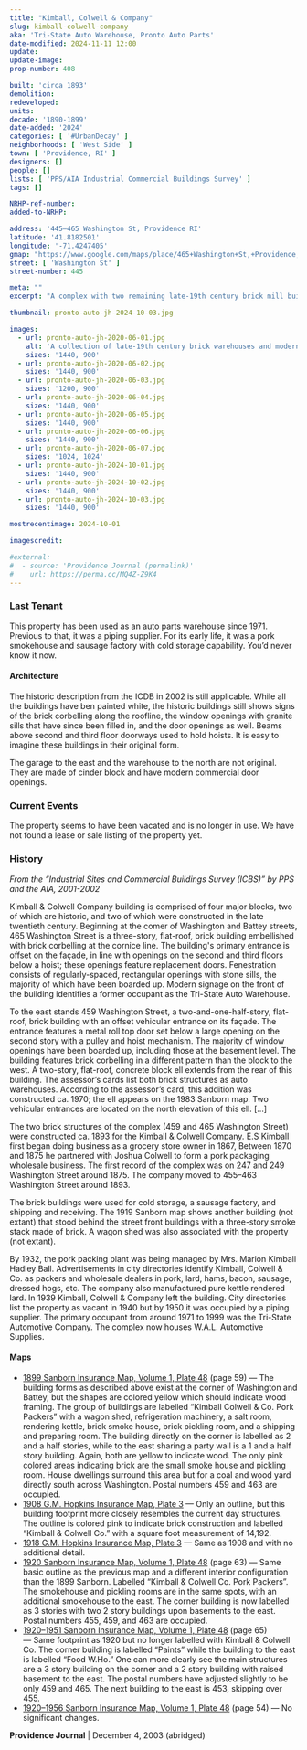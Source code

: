 ```yaml
---
title: "Kimball, Colwell & Company"
slug: kimball-colwell-company
aka: 'Tri-State Auto Warehouse, Pronto Auto Parts'
date-modified: 2024-11-11 12:00
update:
update-image:
prop-number: 408

built: 'circa 1893'
demolition:
redeveloped:
units:
decade: '1890-1899'
date-added: '2024'
categories: [ '#UrbanDecay' ]
neighborhoods: [ 'West Side' ]
town: [ 'Providence, RI' ]
designers: []
people: []
lists: [ 'PPS/AIA Industrial Commercial Buildings Survey' ]
tags: []

NRHP-ref-number:
added-to-NRHP:

address: '445–465 Washington St, Providence RI'
latitude: '41.8182501'
longitude: '-71.4247405'
gmap: "https://www.google.com/maps/place/465+Washington+St,+Providence,+RI+02903/@41.8182501,-71.4247405,19.31z/data=!4m15!1m8!3m7!1s0x89e445129ccddaa9:0xf63412a396d0071a!2sWashington+St,+Providence,+RI!3b1!8m2!3d41.8210456!4d-71.4175499!16s%2Fg%2F1vljhbvv!3m5!1s0x89e44574732ae9cb:0x7052361a7a93ebc0!8m2!3d41.8181066!4d-71.4245399!16s%2Fg%2F11c1kzn0kg?entry=ttu&g_ep=EgoyMDI0MTEwNi4wIKXMDSoASAFQAw%3D%3D"
street: [ 'Washington St' ]
street-number: 445

meta: ""
excerpt: "A complex with two remaining late-19th century brick mill buildings remaining, though newer additions and layers of paint obscure them"

thumbnail: pronto-auto-jh-2024-10-03.jpg

images:
  - url: pronto-auto-jh-2020-06-01.jpg
    alt: 'A collection of late-19th century brick warehouses and modern, mid-to-late 20th century cinder block buildings in a neighborhood moving from industrial to residential. The buildings are all painted white and boarded up or bricked in windows and doorways.'
    sizes: '1440, 900'
  - url: pronto-auto-jh-2020-06-02.jpg
    sizes: '1440, 900'
  - url: pronto-auto-jh-2020-06-03.jpg
    sizes: '1200, 900'
  - url: pronto-auto-jh-2020-06-04.jpg
    sizes: '1440, 900'
  - url: pronto-auto-jh-2020-06-05.jpg
    sizes: '1440, 900'
  - url: pronto-auto-jh-2020-06-06.jpg
    sizes: '1440, 900'
  - url: pronto-auto-jh-2020-06-07.jpg
    sizes: '1024, 1024'
  - url: pronto-auto-jh-2024-10-01.jpg
    sizes: '1440, 900'
  - url: pronto-auto-jh-2024-10-02.jpg
    sizes: '1440, 900'
  - url: pronto-auto-jh-2024-10-03.jpg
    sizes: '1440, 900'

mostrecentimage: 2024-10-01

imagescredit:

#external:
#  - source: 'Providence Journal (permalink)'
#    url: https://perma.cc/MQ4Z-Z9K4
---
```


### Last Tenant

This property has been used as an auto parts warehouse since 1971. Previous to that, it was a piping supplier. For its early life, it was a pork smokehouse and sausage factory with cold storage capability. You’d never know it now.

#### Architecture

The historic description from the <span class="abbr">ICDB</span> in 2002 is still applicable. While all the buildings have ben painted white, the historic buildings still shows signs of the brick corbelling along the roofline, the window openings with granite sills that have since been filled in, and the door openings as well. Beams above second and third floor doorways used to hold hoists. It is easy to imagine these buildings in their original form.

The garage to the east and the warehouse to the north are not original. They are made of cinder block and have modern commercial door openings.


### Current Events

The property seems to have been vacated and is no longer in use. We have not found a lease or sale listing of the property yet.


### History

_From the “Industrial Sites and Commercial Buildings Survey (ICBS)” by PPS and the AIA, 2001-2002_

Kimball & Colwell Company building is comprised of four major blocks, two of which are historic, and two of which were constructed in the late twentieth century. Beginning at the comer of Washington and Battey streets, 465 Washington Street is a three-story, flat-roof, brick building embellished with brick corbelling at the cornice line. The building's primary entrance is offset on the façade, in line with openings on the second and third floors below a hoist; these openings feature replacement doors. Fenestration consists of regularly-spaced, rectangular openings with stone sills, the majority of which have been boarded up. Modern signage on the front of the building identifies a former occupant as the Tri-State Auto Warehouse.

To the east stands 459 Washington Street, a two-and-one-half-story, flat-roof, brick building with an offset vehicular entrance on its façade. The entrance features a metal roll top door set below a large opening on the second story with a pulley and hoist mechanism. The majority of window openings have been boarded up, including those at the basement level. The building features brick corbelling in a different pattern than the block to the west. A two-story, flat-roof, concrete block ell extends from the rear of this building. The assessor’s cards list both brick structures as auto warehouses. According to the assessor’s card, this addition was constructed ca. 1970; the ell appears on the 1983 Sanborn map. Two vehicular entrances are located on the north elevation of this ell. […]

The two brick structures of the complex (459 and 465 Washington Street) were constructed ca. 1893 for the Kimball & Colwell Company. E.S Kimball first began doing business as a grocery store owner in 1867, Between 1870 and 1875 he partnered with Joshua Colwell to form a pork packaging wholesale business. The first record of the complex was on 247 and 249 Washington Street around 1875. The company moved to 455–463 Washington Street around 1893.

The brick buildings were used for cold storage, a sausage factory, and shipping and receiving. The 1919 Sanborn map shows another building (not extant) that stood behind the street front buildings with a three-story smoke stack made of brick. A wagon shed was also associated with the property (not extant).

By 1932, the pork packing plant was being managed by Mrs. Marion Kimball Hadley Ball. Advertisements in city directories identify Kimball, Colwell & Co. as packers and wholesale dealers in pork, lard, hams, bacon, sausage, dressed hogs, etc. The company also manufactured pure kettle rendered lard. In 1939 Kimball, Colwell & Company left the building. City directories list the property as vacant in 1940 but by 1950 it was occupied by a piping supplier. The primary occupant from around 1971 to 1999 was the Tri-State Automotive Company. The complex now houses W.A.L. Automotive Supplies.

#### Maps

+ [1899 Sanborn Insurance Map, Volume 1, Plate 48](http://hdl.loc.gov/loc.gmd/g3774pm.g3774pm_g08099189901) (page 59) — The building forms as described above exist at the corner of Washington and Battey, but the shapes are colored yellow which should indicate wood framing. The group of buildings are labelled “Kimball Colwell & Co. Pork Packers” with a wagon shed, refrigeration machinery, a salt room, rendering kettle, brick smoke house, brick pickling room, and a shipping and preparing room. The building directly on the corner is labelled as 2 and a half stories, while to the east sharing a party wall is a 1 and a half story building. Again, both are yellow to indicate wood. The only pink colored areas indicating brick are the small smoke house and pickling room. House dwellings surround this area but for a coal and wood yard directly south across Washington. Postal numbers 459 and 463 are occupied.
+ [1908 G.M. Hopkins Insurance Map, Plate 3](https://t93c12bb2a2098924.starter1ua.preservica.com/uncategorized/IO_4a959b55-2b10-4c82-83c7-3e8cbd84742c/) — Only an outline, but this building footprint more closely resembles the current day structures. The outline is colored pink to indicate brick construction and labelled “Kimball & Colwell Co.” with a square foot measurement of 14,192.
+ [1918 G.M. Hopkins Insurance Map, Plate 3](https://t93c12bb2a2098924.starter1ua.preservica.com/uncategorized/IO_5a076ea2-bdec-4523-8e6e-bce090281895/) — Same as 1908 and with no additional detail.
+ [1920 Sanborn Insurance Map, Volume 1, Plate 48](http://hdl.loc.gov/loc.gmd/g3774pm.g3774pm_g08099192001) (page 63) — Same basic outline as the previous map and a different interior configuration than the 1899 Sanborn. Labelled “Kimball & Colwell Co. Pork Packers”. The smokehouse and pickling rooms are in the same spots, with an additional smokehouse to the east. The corner building is now labelled as 3 stories with two 2 story buildings upon basements to the east. Postal numbers 455, 459, and 463 are occupied.
+ [1920–1951 Sanborn Insurance Map, Volume 1, Plate 48](http://hdl.loc.gov/loc.gmd/g3774pm.g3774pm_g08099195101) (page 65) — Same footprint as 1920 but no longer labelled with Kimball & Colwell Co. The corner building is labelled “Paints” while the building to the east is labelled “Food W.Ho.” One can more clearly see the main structures are a 3 story building on the corner and a 2 story building with raised basement to the east. The postal numbers have adjusted slightly to be only 459 and 465. The next building to the east is 453, skipping over 455.
+ [1920–1956 Sanborn Insurance Map, Volume 1, Plate 48](http://hdl.loc.gov/loc.gmd/g3774pm.g3774pm_g08099195601) (page 54) — No significant changes.

**Providence Journal** | December 4, 2003 (abridged)